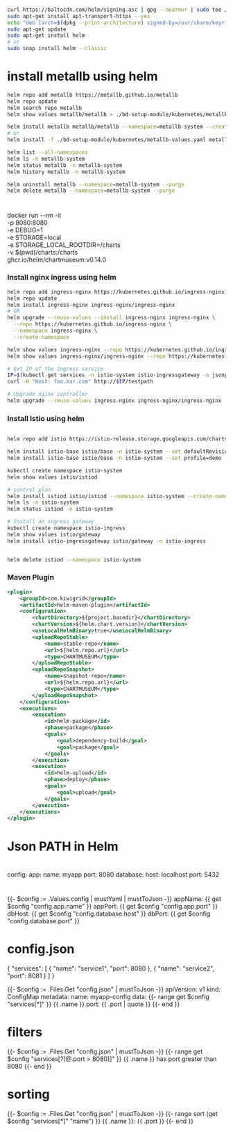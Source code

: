 ### 
```bash
curl https://baltocdn.com/helm/signing.asc | gpg --dearmor | sudo tee /usr/share/keyrings/helm.gpg > /dev/null
sudo apt-get install apt-transport-https --yes
echo "deb [arch=$(dpkg --print-architecture) signed-by=/usr/share/keyrings/helm.gpg] https://baltocdn.com/helm/stable/debian/ all main" | sudo tee /etc/apt/sources.list.d/helm-stable-debian.list
sudo apt-get update
sudo apt-get install helm
# or
sudo snap install helm --classic
```

# install metallb using helm
```bash
helm repo add metallb https://metallb.github.io/metallb
helm repo update
helm search repo metallb
helm show values metallb/metallb > ./bd-setup-module/kubernetes/metallb-values.yaml

helm install metallb metallb/metallb --namespace=metallb-system --create-namespace=true
# or
helm install -f ./bd-setup-module/kubernetes/metallb-values.yaml metallb metallb/metallb --generate-name

helm list --all-namespaces
helm ls -n metallb-system
helm status metallb -n metallb-system
helm history metallb -n metallb-system

helm uninstall metallb --namespace=metallb-system --purge
helm delete metallb --namespace=metallb-system --purge

```

#
docker run --rm -it \
  -p 8080:8080 \
  -e DEBUG=1 \
  -e STORAGE=local \
  -e STORAGE_LOCAL_ROOTDIR=/charts \
  -v $(pwd)/charts:/charts \
  ghcr.io/helm/chartmuseum:v0.14.0
  
### Install nginx ingress using helm
```bash
helm repo add ingress-nginx https://kubernetes.github.io/ingress-nginx
helm repo update
helm install ingress-nginx ingress-nginx/ingress-nginx
# OR
helm upgrade --reuse-values --install ingress-nginx ingress-nginx \
  --repo https://kubernetes.github.io/ingress-nginx \
  --namespace ingress-nginx \
  --create-namespace

helm show values ingress-nginx --repo https://kubernetes.github.io/ingress-nginx
helm show values ingress-nginx/ingress-nginx --repo https://kubernetes.github.io/ingress-nginx

# Get IP of the ingress service
IP=$(kubectl get services -n istio-system istio-ingressgateway -o jsonpath='{.status.loadBalancer.ingress[0].ip}')
curl -H "Host: foo.bar.com" http://$IP/testpath

# Upgrade nginx controller
helm upgrade --reuse-values ingress-nginx ingress-nginx/ingress-nginx

```



### Install Istio  using helm
```bash

helm repo add istio https://istio-release.storage.googleapis.com/charts

helm install istio-base istio/base -n istio-system --set defaultRevision=default --create-namespace
helm install istio-base istio/base -n istio-system --set profile=demo

kubectl create namespace istio-system
helm show values istio/istiod

# control plan
helm install istiod istio/istiod --namespace istio-system --create-namespace=true --set profile=demo --wait
helm ls -n istio-system
helm status istiod -n istio-system

# Install an ingress gateway
kubectl create namespace istio-ingress
helm show values istio/gateway
helm install istio-ingressgateway istio/gateway -n istio-ingress


helm delete istiod --namespace istio-system
```


### Maven Plugin
```xml
<plugin>
    <groupId>com.kiwigrid</groupId>
    <artifactId>helm-maven-plugin</artifactId>
    <configuration>
        <chartDirectory>${project.basedir}</chartDirectory>
        <chartVersion>${helm.chart.version}</chartVersion>
        <useLocalHelmBinary>true</useLocalHelmBinary>
        <uploadRepoStable>
            <name>stable-repo</name>
            <url>${helm.repo.url}</url>
            <type>CHARTMUSEUM</type>
        </uploadRepoStable>
        <uploadRepoSnapshot>
            <name>snapshot-repo</name>
            <url>${helm.repo.url}</url>
            <type>CHARTMUSEUM</type>
        </uploadRepoSnapshot>
    </configuration>
    <executions>
        <execution>
            <id>helm-package</id>
            <phase>package</phase>
            <goals>
                <goal>dependency-build</goal>
                <goal>package</goal>
            </goals>
        </execution>
        <execution>
            <id>helm-upload</id>
            <phase>deploy</phase>
            <goals>
                <goal>upload</goal>
            </goals>
        </execution>
    </executions>
</plugin>
```

#
# Json PATH in Helm
#
config:
  app:
    name: myapp
    port: 8080
  database:
    host: localhost
    port: 5432

#
{{- $config := .Values.config | mustYaml | mustToJson -}}
appName: {{ get $config "config.app.name" }}
appPort: {{ get $config "config.app.port" }}
dbHost: {{ get $config "config.database.host" }}
dbPort: {{ get $config "config.database.port" }}


# config.json
{
"services": [
    {
    "name": "service1",
    "port": 8080
    },
    {
    "name": "service2",
    "port": 8081
    }
  ]
}

{{- $config := .Files.Get "config.json" | mustToJson -}}
apiVersion: v1
kind: ConfigMap
metadata:
name: myapp-config
data:
{{- range get $config "services[*]" }}
{{ .name }}.port: {{ .port | quote }}
{{- end }}

# filters
{{- $config := .Files.Get "config.json" | mustToJson -}}
{{- range get $config "services[?(@.port > 8080)]" }}
{{ .name }} has port greater than 8080
{{- end }}

# sorting
{{- $config := .Files.Get "config.json" | mustToJson -}}
{{- range sort (get $config "services[*]" "name") }}
{{ .name }}: {{ .port }}
{{- end }}